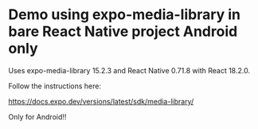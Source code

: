 # Demo using expo-media-library in bare React Native project Android only

Uses expo-media-library 15.2.3 and React Native 0.71.8 with React 18.2.0.

Follow the instructions here:

https://docs.expo.dev/versions/latest/sdk/media-library/

Only for Android!!

